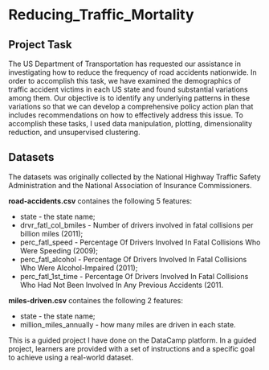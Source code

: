 # Reducing_Traffic_Mortality

## Project Task
The US Department of Transportation has requested our assistance in investigating how to reduce the frequency of road accidents nationwide. 
In order to accomplish this task, we have examined the demographics of traffic accident victims in each US state and found substantial variations among them. 
Our objective is to identify any underlying patterns in these variations so that we can develop a comprehensive policy action plan that includes 
recommendations on how to effectively address this issue.
To accomplish these tasks, I used data manipulation, plotting, dimensionality reduction, and unsupervised clustering.

## Datasets
The datasets was originally collected by the National Highway Traffic Safety Administration and the National Association of Insurance Commissioners.

**road-accidents.csv** containes the following 5 features: 
- state - the state name;
- drvr_fatl_col_bmiles - Number of drivers involved in fatal collisions per billion miles (2011);
- perc_fatl_speed - Percentage Of Drivers Involved In Fatal Collisions Who Were Speeding (2009);
- perc_fatl_alcohol - Percentage Of Drivers Involved In Fatal Collisions Who Were Alcohol-Impaired (2011);
- perc_fatl_1st_time - Percentage Of Drivers Involved In Fatal Collisions Who Had Not Been Involved In Any Previous Accidents (2011.

**miles-driven.csv** containes the following 2 features: 
- state - the state name;
- million_miles_annually - how many miles are driven in each state.

This is a guided project I have done on the DataCamp platform. In a guided project, learners are provided with a set of instructions and a specific goal to achieve using a real-world dataset.
